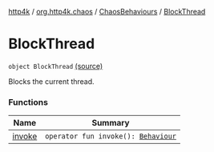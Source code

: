 [http4k](../../../index.md) / [org.http4k.chaos](../../index.md) / [ChaosBehaviours](../index.md) / [BlockThread](./index.md)

# BlockThread

`object BlockThread` [(source)](https://github.com/http4k/http4k/blob/master/http4k-testing-chaos/src/main/kotlin/org/http4k/chaos/ChaosBehaviours.kt#L149)

Blocks the current thread.

### Functions

| Name | Summary |
|---|---|
| [invoke](invoke.md) | `operator fun invoke(): `[`Behaviour`](../../-behaviour.md) |
